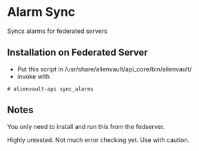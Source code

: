 Alarm Sync
=============
Syncs alarms for federated servers

Installation on Federated Server
-------

* Put this script in /usr/share/alienvault/api_core/bin/alienvault/
* invoke with
```system
# alienvault-api sync_alarms
```

Notes
----
You only need to install and run this from the fedserver. 

Highly untested.  Not much error checking yet. Use with caution.
